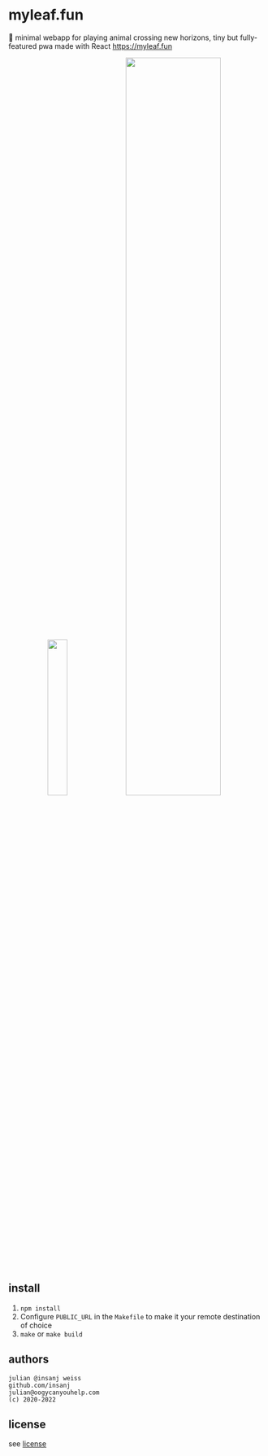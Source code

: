 # myleaf.fun

🐝 minimal webapp for playing animal crossing new horizons, tiny but fully-featured pwa made with React https://myleaf.fun

<p align="center">
 <img src="https://user-images.githubusercontent.com/951011/161444970-c798ed62-5b6d-407c-8e2d-306d95e0b06a.png" width="28%" />
 <img src="https://user-images.githubusercontent.com/951011/161444827-63a6ee4c-a6de-4618-963d-b397fd0bacc8.png" width="61%" />
</p>

## install

1. `npm install`
2. Configure `PUBLIC_URL` in the `Makefile` to make it your remote destination of choice
3. `make` or `make build`

## authors

```
julian @insanj weiss
github.com/insanj
julian@oogycanyouhelp.com
(c) 2020-2022
```

## license

see [license](LICENSE)
